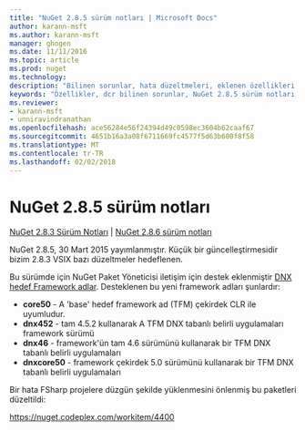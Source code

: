 ```yaml
---
title: "NuGet 2.8.5 sürüm notları | Microsoft Docs"
author: karann-msft
ms.author: karann-msft
manager: ghogen
ms.date: 11/11/2016
ms.topic: article
ms.prod: nuget
ms.technology: 
description: "Bilinen sorunlar, hata düzeltmeleri, eklenen özellikleri ve dcr NuGet 2.8.5 dahil etmek için sürüm notları."
keywords: "Özellikler, dcr bilinen sorunlar, NuGet 2.8.5 sürüm notları, hata düzeltmeleri eklendi"
ms.reviewer:
- karann-msft
- unniravindranathan
ms.openlocfilehash: ace56284e56f24394d49c0598ec3604b62caaf67
ms.sourcegitcommit: 4651b16a3a08f6711669fc4577f5d63b600f8f58
ms.translationtype: MT
ms.contentlocale: tr-TR
ms.lasthandoff: 02/02/2018
---
```

# <a name="nuget-285-release-notes"></a>NuGet 2.8.5 sürüm notları

[NuGet 2.8.3 Sürüm Notları](../release-notes/nuget-2.8.3.md) | [NuGet 2.8.6 sürüm notları](../release-notes/nuget-2.8.6.md)

NuGet 2.8.5, 30 Mart 2015 yayımlanmıştır. Küçük bir güncelleştirmesidir bizim 2.8.3 VSIX bazı düzeltmeler hedeflenen.

Bu sürümde için NuGet Paket Yöneticisi iletişim için destek eklenmiştir [DNX hedef Framework adlar](https://github.com/aspnet/dnx).  Desteklenen bu yeni framework adları şunlardır:

* **core50** - A 'base' hedef framework ad (TFM) çekirdek CLR ile uyumludur.
* **dnx452** - tam 4.5.2 kullanarak A TFM DNX tabanlı belirli uygulamaları framework sürümü
* **dnx46** - framework'ün tam 4.6 sürümünü kullanarak bir TFM DNX tabanlı belirli uygulamaları
* **dnxcore50** - framework çekirdek 5.0 sürümünü kullanarak bir TFM DNX tabanlı belirli uygulamaları

Bir hata FSharp projelere düzgün şekilde yüklenmesini önlenmiş bu paketleri düzeltildi:

https://nuget.codeplex.com/workitem/4400